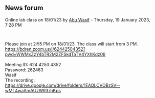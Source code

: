 <h2>News forum</h2><a href="https://moodle.cse.buet.ac.bd/user/view.php?id=40&course=762"></a>
Online lab class on 18/01/23
by <a href="https://moodle.cse.buet.ac.bd/user/view.php?id=40&course=762">Abu Wasif</a> - Thursday, 19 January 2023, 7:28 PM


 

Please join at 2:55 PM on 18/01/23. The class will start from 3 PM.<br />https://bdren.zoom.us/j/62442504352?pwd=WWMxZzY4bTR2M2ZFSkdTaTV4YXhKdz09<br /><br />Meeting ID: 624 4250 4352<br />Password: 262463<br />Wasif<br />The recording:<br />https://drive.google.com/drive/folders/1EAQLCVOBzSV--wMT4waAmAUzW937nKps<br />






